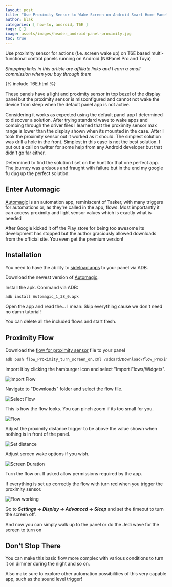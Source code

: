 ```yaml
---
layout: post
title: "Use Proximity Sensor to Wake Screen on Android Smart Home Panels"
author: blak
categories: [ how-to, android, T6E ]
tags: [ ]
image: assets/images/header_android-panel-proximity.jpg
toc: true
---
```


Use proximity sensor for actions (f.e. screen wake up) on T6E based multi-functional control panels running on Android (NSPanel Pro and Tuya)

_Shopping links in this article are affiliate links and I earn a small commission when you buy through them_

{% include T6E.html %}

These panels have a light and proximity sensor in top bezel of the display panel but the proximity sensor is misconfigured and cannot not wake the device from sleep when the default panel app is not active. 

Considering it works as expected using the default panel app I determined to discover a solution. After trying standard wave to wake apps and combing through the driver files I learned that the proximity sensor max range is lower than the display shown when its mounted in the case. After I took the proximity sensor out it worked as it should. The simplest solution was drill a hole in the front. Simplest in this case is not the best solution. I put out a call on twitter for some help from any Android developer but that didn't go far either.

Determined to find the solution I set on the hunt for that one perfect app. The journey was arduous and fraught with failure but in the end my google fu dug up the perfect solution:

## Enter Automagic

[Automagic](https://automagic4android.com/) is an automation app, reminiscent of Tasker, with many triggers for automations or, as they're called in the app, flows. Most importantly it can access proximity and light sensor values which is exactly what is needed

After Google kicked it off the Play store for being too awesome its development has stopped but the author graciously allowed downloads from the official site. You even get the premium version!

## Installation

You need to have the ability to [sideload apps](/android-panel-webview) to your panel via ADB.

Download the newest version of [Automagic](https://automagic4android.com/download_en.html).

Install the apk. Command via ADB:

```sh
adb install Automagic_1_38_0.apk
```

Open the app and read the... I mean: Skip everything cause we don't need no damn tutorial!

You can delete all the included flows and start fresh.

## Proximity Flow

Download the [flow for proximity sensor](/files/flow_Proximity_turn_screen_on.xml) file to your panel

```sh
adb push flow_Proximity_turn_screen_on.xml /sdcard/Download/flow_Proximity_turn_screen_on.xml
```

Import it by clicking the hamburger icon and select "Import Flows/Widgets".

![Import Flow](/assets/images/android-panel-proximity/importflow.png)

Navigate to "Downloads" folder and select the flow file.

![Select Flow](/assets/images/android-panel-proximity/file.png)

This is how the flow looks. You can pinch zoom if its too small for you.

![Flow](/assets/images/android-panel-proximity/flow.png)

Adjust the proximity distance trigger to be above the value shown when nothing is in front of the panel.

![Set distance](/assets/images/android-panel-proximity/distance.png)

Adjust screen wake options if you wish.

![Screen Duration](/assets/images/android-panel-proximity/screen_duration.png)

Turn the flow on. If asked allow permissions required by the app.

If everything is set up correctly the flow with turn red when you trigger the proximity sensor.

![Flow working](/assets/images/android-panel-proximity/flowworking.png)

Go to ***Settings -> Display -> Advanced -> Sleep*** and set the timeout to turn the screen off.

And now you can simply walk up to the panel or do the Jedi wave for the screen to turn on

## Don't Stop There

You can make this basic flow more complex with various conditions to turn it on dimmer during the night and so on.

Also make sure to explore other automation possibilities of this very capable app, such as the sound level trigger!
